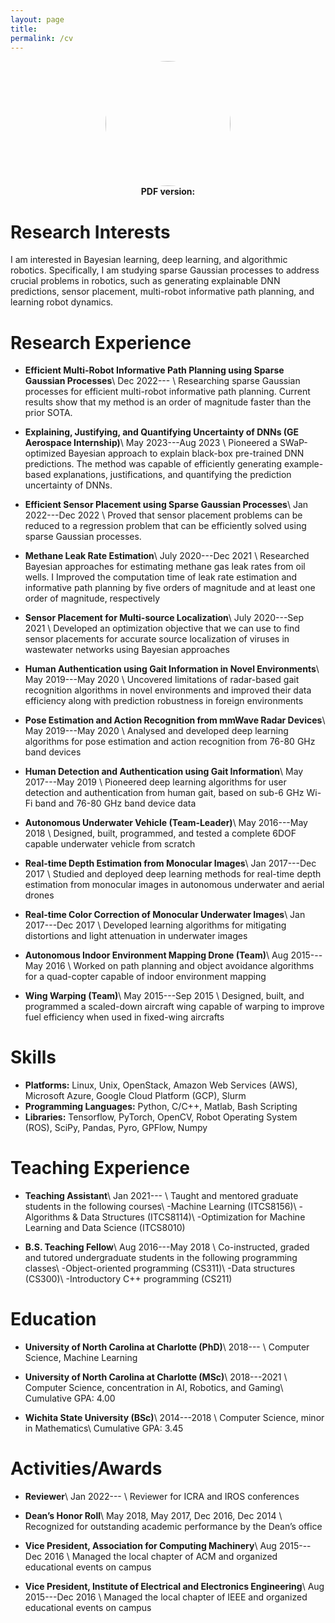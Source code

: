 ```yaml
---
layout: page
title:
permalink: /cv
---
```


<center><img src="{{ site.github.url }}/assets/img/Kalvik.jpg" height="auto" width="200" style="border-radius:50%"></center>
<center><b>PDF version: <a href="{{ site.github.url }}/assets/cv.pdf"><span style="color: #4285F4;"><i class="fa fa-file-text" aria-hidden="true"></i></span></a></b></center>

# Research Interests
I am interested in Bayesian learning, deep learning, and algorithmic robotics. Specifically, I am studying sparse Gaussian processes to address crucial problems in robotics, such as generating explainable DNN predictions, sensor placement, multi-robot informative path planning, and learning robot dynamics. 

# Research Experience
- **Efficient Multi-Robot Informative Path Planning using Sparse Gaussian Processes**\\
  <span><i class="fa fa-calendar" aria-hidden="true"></i> Dec 2022--- </span>\\
  Researching sparse Gaussian processes for efficient multi-robot informative path planning. Current results show that my method is an order of magnitude faster than the prior SOTA.

- **Explaining, Justifying, and Quantifying Uncertainty of DNNs (GE Aerospace Internship)**\\
  <span><i class="fa fa-calendar" aria-hidden="true"></i> May 2023---Aug 2023 </span>\\
  Pioneered a SWaP-optimized Bayesian approach to explain black-box pre-trained DNN predictions. The method was capable of efficiently generating example-based explanations, justifications, and quantifying the prediction uncertainty of DNNs. 

- **Efficient Sensor Placement using Sparse Gaussian Processes**\\
  <span><i class="fa fa-calendar" aria-hidden="true"></i> Jan 2022---Dec 2022 </span>\\
  Proved that sensor placement problems can be reduced to a regression problem that can be efficiently solved using sparse Gaussian processes.

- **Methane Leak Rate Estimation**\\
  <span><i class="fa fa-calendar" aria-hidden="true"></i> July 2020---Dec 2021 </span>\\
  Researched Bayesian approaches for estimating methane gas leak rates from oil wells. I Improved the computation time of leak rate estimation and informative path planning by five orders of magnitude and at least one order of magnitude, respectively

- **Sensor Placement for Multi-source Localization**\\
  <span><i class="fa fa-calendar" aria-hidden="true"></i>  July 2020---Sep 2021 </span>\\
  Developed an optimization objective that we can use to find sensor placements for accurate source localization of viruses in wastewater networks using Bayesian approaches

- **Human Authentication using Gait Information in Novel Environments**\\
  <span><i class="fa fa-calendar" aria-hidden="true"></i>  May 2019---May 2020 </span>\\
  Uncovered limitations of radar-based gait recognition algorithms in novel environments and improved their data efficiency along with prediction robustness in foreign environments

- **Pose Estimation  and Action Recognition from mmWave Radar Devices**\\
  <span><i class="fa fa-calendar" aria-hidden="true"></i>  May 2019---May 2020 </span>\\
  Analysed and developed deep learning algorithms for pose estimation and action recognition from 76-80 GHz band devices

- **Human Detection and Authentication using Gait Information**\\
  <span><i class="fa fa-calendar" aria-hidden="true"></i>  May 2017---May 2019 </span>\\
  Pioneered deep learning algorithms for user detection and authentication from human gait, based on sub-6 GHz Wi-Fi band and 76-80 GHz band device data

- **Autonomous Underwater Vehicle (Team-Leader)**\\
  <span><i class="fa fa-calendar" aria-hidden="true"></i>  May 2016---May 2018 </span>\\
  Designed, built, programmed, and tested a complete 6DOF capable underwater vehicle from scratch

- **Real-time Depth Estimation from Monocular Images**\\
  <span><i class="fa fa-calendar" aria-hidden="true"></i>  Jan 2017---Dec 2017 </span>\\
  Studied and deployed deep learning methods for real-time depth estimation from monocular images in autonomous underwater and aerial drones

- **Real-time Color Correction of Monocular Underwater Images**\\
  <span><i class="fa fa-calendar" aria-hidden="true"></i>  Jan 2017---Dec 2017 </span>\\
  Developed learning algorithms for mitigating distortions and light attenuation in underwater images

- **Autonomous Indoor Environment Mapping Drone (Team)**\\
  <span><i class="fa fa-calendar" aria-hidden="true"></i>  Aug 2015---May 2016 </span>\\
  Worked on path planning and object avoidance algorithms for a quad-copter capable of indoor environment mapping

- **Wing Warping (Team)**\\
  <span><i class="fa fa-calendar" aria-hidden="true"></i>  May 2015---Sep 2015 </span>\\
  Designed, built, and programmed a scaled-down aircraft wing capable of warping to improve fuel efficiency when used in fixed-wing aircrafts

# Skills
- **Platforms:** Linux, Unix, OpenStack, Amazon Web Services (AWS), Microsoft Azure, Google Cloud Platform (GCP), Slurm
- **Programming Languages:** Python, C/C++, Matlab, Bash Scripting
- **Libraries:** Tensorflow, PyTorch, OpenCV, Robot Operating System (ROS), SciPy, Pandas, Pyro, GPFlow, Numpy

# Teaching Experience
- **Teaching Assistant**\\
  <span><i class="fa fa-calendar" aria-hidden="true"></i>  Jan 2021--- </span>\\
  Taught and mentored graduate students in the following courses\\
  \-Machine Learning (ITCS8156)\\
  \-Algorithms & Data Structures (ITCS8114)\\
  \-Optimization for Machine Learning and Data Science (ITCS8010)

- **B.S. Teaching Fellow**\\
  <span><i class="fa fa-calendar" aria-hidden="true"></i>  Aug 2016---May 2018 </span>\\
  Co-instructed, graded and tutored undergraduate students in the following programming classes\\
  \-Object-oriented programming (CS311)\\
  \-Data structures (CS300)\\
  \-Introductory C++ programming (CS211)

# Education
- **University of North Carolina at Charlotte (PhD)**\\
  <span><i class="fa fa-calendar" aria-hidden="true"></i>  2018--- </span>\\
  Computer Science, Machine Learning

- **University of North Carolina at Charlotte (MSc)**\\
  <span><i class="fa fa-calendar" aria-hidden="true"></i>  2018---2021 </span>\\
  Computer Science, concentration in AI, Robotics, and Gaming\\
  Cumulative GPA: 4.00

- **Wichita State University (BSc)**\\
  <span><i class="fa fa-calendar" aria-hidden="true"></i>  2014---2018 </span>\\
  Computer Science, minor in Mathematics\\
  Cumulative GPA: 3.45

# Activities/Awards
- **Reviewer**\\
  <span><i class="fa fa-calendar" aria-hidden="true"></i>  Jan 2022--- </span>\\
  Reviewer for ICRA and IROS conferences
  
- **Dean’s Honor Roll**\\
  <span><i class="fa fa-calendar" aria-hidden="true"></i>  May 2018, May 2017, Dec 2016, Dec 2014 </span>\\
  Recognized for outstanding academic performance  by the Dean’s office

- **Vice President, Association for Computing Machinery**\\
  <span><i class="fa fa-calendar" aria-hidden="true"></i>  Aug 2015---Dec 2016 </span>\\
  Managed the local chapter of ACM and organized educational events on campus

- **Vice President, Institute of Electrical and Electronics Engineering**\\
  <span><i class="fa fa-calendar" aria-hidden="true"></i>  Aug 2015---Dec 2016 </span>\\
  Managed the local chapter of IEEE and organized educational events on campus
